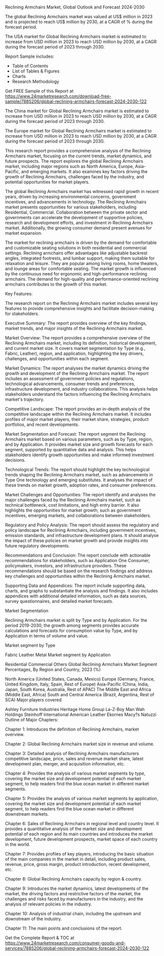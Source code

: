 Reclining Armchairs Market, Global Outlook and Forecast 2024-2030

The global Reclining Armchairs market was valued at US$ million in 2023 and is projected to reach US$ million by 2030, at a CAGR of % during the forecast period.

The USA market for Global Reclining Armchairs market is estimated to increase from USD million in 2023 to reach USD million by 2030, at a CAGR during the forecast period of 2023 through 2030.

Report Sample includes:
- Table of Contents
- List of Tables & Figures
- Charts
- Research Methodology

Get FREE Sample of this Report at https://www.24marketresearch.com/download-free-sample/7885206/global-reclining-armchairs-forecast-2024-2030-122

The China market for Global Reclining Armchairs market is estimated to increase from USD million in 2023 to reach USD million by 2030, at a CAGR during the forecast period of 2023 through 2030.

The Europe market for Global Reclining Armchairs market is estimated to increase from USD million in 2023 to reach USD million by 2030, at a CAGR during the forecast period of 2023 through 2030.

This research report provides a comprehensive analysis of the Reclining Armchairs market, focusing on the current trends, market dynamics, and future prospects. The report explores the global Reclining Armchairs market, including major regions such as North America, Europe, Asia-Pacific, and emerging markets. It also examines key factors driving the growth of Reclining Armchairs, challenges faced by the industry, and potential opportunities for market players.

The global Reclining Armchairs market has witnessed rapid growth in recent years, driven by increasing environmental concerns, government incentives, and advancements in technology. The Reclining Armchairs market presents opportunities for various stakeholders, including Residential, Commercial. Collaboration between the private sector and governments can accelerate the development of supportive policies, research and development efforts, and investment in Reclining Armchairs market. Additionally, the growing consumer demand present avenues for market expansion.

The market for reclining armchairs is driven by the demand for comfortable and customizable seating solutions in both residential and commercial settings. Reclining armchairs offer advantages like adjustable backrest angles, integrated footrests, and lumbar support, making them suitable for relaxation and leisure. They are popular among living rooms, home theaters, and lounge areas for comfortable seating. The market growth is influenced by the continuous need for ergonomic and high-performance reclining armchairs. The demand for high-quality and performance-oriented reclining armchairs contributes to the growth of this market.

Key Features:

The research report on the Reclining Armchairs market includes several key features to provide comprehensive insights and facilitate decision-making for stakeholders.

Executive Summary: The report provides overview of the key findings, market trends, and major insights of the Reclining Armchairs market.

Market Overview: The report provides a comprehensive overview of the Reclining Armchairs market, including its definition, historical development, and current market size. It covers market segmentation by Type (e.g., Fabric, Leather), region, and application, highlighting the key drivers, challenges, and opportunities within each segment.

Market Dynamics: The report analyses the market dynamics driving the growth and development of the Reclining Armchairs market. The report includes an assessment of government policies and regulations, technological advancements, consumer trends and preferences, infrastructure development, and industry collaborations. This analysis helps stakeholders understand the factors influencing the Reclining Armchairs market's trajectory.

Competitive Landscape: The report provides an in-depth analysis of the competitive landscape within the Reclining Armchairs market. It includes profiles of major market players, their market share, strategies, product portfolios, and recent developments.

Market Segmentation and Forecast: The report segment the Reclining Armchairs market based on various parameters, such as by Type, region, and by Application. It provides market size and growth forecasts for each segment, supported by quantitative data and analysis. This helps stakeholders identify growth opportunities and make informed investment decisions.

Technological Trends: The report should highlight the key technological trends shaping the Reclining Armchairs market, such as advancements in Type One technology and emerging substitutes. It analyses the impact of these trends on market growth, adoption rates, and consumer preferences.

Market Challenges and Opportunities: The report identify and analyses the major challenges faced by the Reclining Armchairs market, such as technical bottleneck, cost limitations, and high entry barrier. It also highlights the opportunities for market growth, such as government incentives, emerging markets, and collaborations between stakeholders.

Regulatory and Policy Analysis: The report should assess the regulatory and policy landscape for Reclining Armchairs, including government incentives, emission standards, and infrastructure development plans. It should analyse the impact of these policies on market growth and provide insights into future regulatory developments.

Recommendations and Conclusion: The report conclude with actionable recommendations for stakeholders, such as Application One Consumer, policymakers, investors, and infrastructure providers. These recommendations should be based on the research findings and address key challenges and opportunities within the Reclining Armchairs market.

Supporting Data and Appendices: The report include supporting data, charts, and graphs to substantiate the analysis and findings. It also includes appendices with additional detailed information, such as data sources, survey questionnaires, and detailed market forecasts.

Market Segmentation

Reclining Armchairs market is split by Type and by Application. For the period 2019-2030, the growth among segments provides accurate calculations and forecasts for consumption value by Type, and by Application in terms of volume and value.

Market segment by Type

Fabric
Leather
Metal
Market segment by Application

Residential
Commercial
Others
Global Reclining Armchairs Market Segment Percentages, By Region and Country, 2023 (%)

North America (United States, Canada, Mexico)
Europe (Germany, France, United Kingdom, Italy, Spain, Rest of Europe)
Asia-Pacific (China, India, Japan, South Korea, Australia, Rest of APAC)
The Middle East and Africa (Middle East, Africa)
South and Central America (Brazil, Argentina, Rest of SCA)
Major players covered

Ashley Furniture Industries
Heritage Home Group
La-Z-Boy
Man Wah Holdings
Steinhoff International
American Leather
Ekornes
Macy?s
Natuzzi
Outline of Major Chapters:

Chapter 1: Introduces the definition of Reclining Armchairs, market overview.

Chapter 2: Global Reclining Armchairs market size in revenue and volume.

Chapter 3: Detailed analysis of Reclining Armchairs manufacturers competitive landscape, price, sales and revenue market share, latest development plan, merger, and acquisition information, etc.

Chapter 4: Provides the analysis of various market segments by type, covering the market size and development potential of each market segment, to help readers find the blue ocean market in different market segments.

Chapter 5: Provides the analysis of various market segments by application, covering the market size and development potential of each market segment, to help readers find the blue ocean market in different downstream markets.

Chapter 6: Sales of Reclining Armchairs in regional level and country level. It provides a quantitative analysis of the market size and development potential of each region and its main countries and introduces the market development, future development prospects, market space of each country in the world.

Chapter 7: Provides profiles of key players, introducing the basic situation of the main companies in the market in detail, including product sales, revenue, price, gross margin, product introduction, recent development, etc.

Chapter 8: Global Reclining Armchairs capacity by region & country.

Chapter 9: Introduces the market dynamics, latest developments of the market, the driving factors and restrictive factors of the market, the challenges and risks faced by manufacturers in the industry, and the analysis of relevant policies in the industry.

Chapter 10: Analysis of industrial chain, including the upstream and downstream of the industry.

Chapter 11: The main points and conclusions of the report.

Get the Complete Report & TOC at https://www.24marketresearch.com/consumer-goods-and-services/7885206/global-reclining-armchairs-forecast-2024-2030-122
